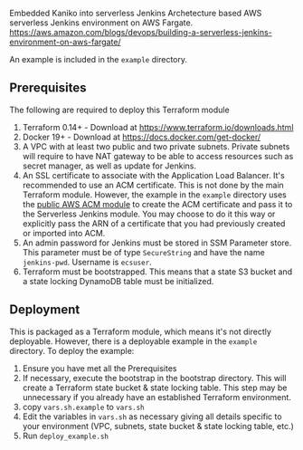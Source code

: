 Embedded Kaniko into serverless Jenkins Archetecture based AWS serverless Jenkins environment on AWS Fargate.
https://aws.amazon.com/blogs/devops/building-a-serverless-jenkins-environment-on-aws-fargate/

An example is included in the `example` directory.
## Prerequisites
The following are required to deploy this Terraform module

1. Terraform 0.14+  - Download at https://www.terraform.io/downloads.html
2. Docker 19+ - Download at https://docs.docker.com/get-docker/
3. A VPC with at least two public and two private subnets. Private subnets will require to have NAT gateway to be able to access resources such as secret manager, as well as update for Jenkins. 
4. An SSL certificate to associate with the Application Load Balancer. It's recommended to use an ACM certificate. This is not done by the main Terraform module. However, the example in the `example` directory uses the [public AWS ACM module](https://registry.terraform.io/modules/terraform-aws-modules/acm/aws/latest) to create the ACM certificate and pass it to the Serverless Jenkins module. You may choose to do it this way or explicitly pass the ARN of a certificate that you had previously created or imported into ACM.
5. An admin password for Jenkins must be stored in SSM Parameter store. This parameter must be of type `SecureString` and have the name `jenkins-pwd`. Username is `ecsuser`.
6. Terraform must be bootstrapped. This means that a state S3 bucket and a state locking DynamoDB table must be initialized.

## Deployment
This is packaged as a Terraform module, which means it's not directly deployable. However, there is a deployable example in the `example` directory. To deploy the example:

1. Ensure you have met all the Prerequisites
2. If necessary, execute the bootstrap in the bootstrap directory. This will create a Terraform state bucket & state locking table. This step may be unnecessary if you already have an established Terraform environment.
3. copy `vars.sh.example` to `vars.sh`
4. Edit the variables in `vars.sh` as necessary giving all details specific to your environment (VPC, subnets, state bucket & state locking table, etc.)
5. Run `deploy_example.sh`
